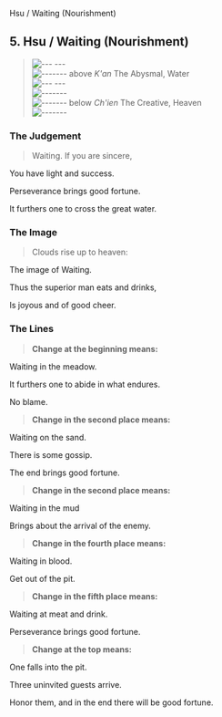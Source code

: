 Hsu / Waiting (Nourishment)
## 5. Hsu / Waiting (Nourishment)
> ![--- ---](../images/yinU.gif)   
> ![-------](../images/yangU.gif) above _K'an_ The Abysmal, Water  
> ![--- ---](../images/yinU.gif)   
> ![-------](../images/yangU.gif)   
> ![-------](../images/yangU.gif) below _Ch'ien_ The Creative, Heaven  
> ![-------](../images/yangU.gif)
### The Judgement
> Waiting. If you are sincere,  
> 
 You have light and success.  
> 
 Perseverance brings good fortune.  
> 
 It furthers one to cross the great water.
### The Image
> Clouds rise up to heaven:  
> 
 The image of Waiting.  
> 
 Thus the superior man eats and drinks,  
> 
 Is joyous and of good cheer.
### The Lines

 > **Change at the beginning means:**  
> 
 Waiting in the meadow.  
> 
 It furthers one to abide in what endures.  
> 
 No blame.
 > **Change in the second place means:**  
> 
 Waiting on the sand.  
> 
 There is some gossip.  
> 
 The end brings good fortune.
 > **Change in the second place means:**  
> 
 Waiting in the mud  
> 
 Brings about the arrival of the enemy.
 > **Change in the fourth place means:**  
> 
 Waiting in blood.  
> 
 Get out of the pit.
 > **Change in the fifth place means:**  
> 
 Waiting at meat and drink.  
> 
 Perseverance brings good fortune.
 > **Change at the top means:**  
> 
 One falls into the pit.  
> 
 Three uninvited guests arrive.  
> 
 Honor them, and in the end there will be good fortune.



